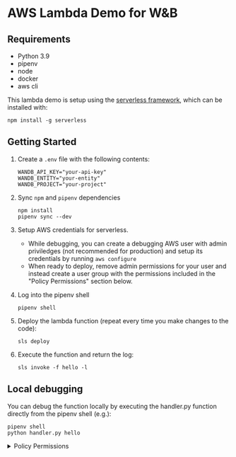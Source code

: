 # AWS Lambda Demo for W&B

## Requirements

- Python 3.9
- pipenv
- node
- docker
- aws cli

This lambda demo is setup using the [serverless framework](https://www.serverless.com/), which can be installed with:

```
npm install -g serverless
```

## Getting Started

1. Create a `.env` file with the following contents:
    ```
    WANDB_API_KEY="your-api-key"
    WANDB_ENTITY="your-entity"
    WANDB_PROJECT="your-project"
    ```

2. Sync `npm` and `pipenv` dependencies
    ```shell
    npm install
    pipenv sync --dev
    ```

3. Setup AWS credentials for serverless.
    - While debugging, you can create a debugging AWS user with admin priviledges (not recommended for production) and setup its credentials by running `aws configure`
    - When ready to deploy, remove admin permissions for your user and instead create a user group with the permissions included in the "Policy Permissions" section below.

4. Log into the pipenv shell
    ```shell
    pipenv shell
    ```

5. Deploy the lambda function (repeat every time you make changes to the code):
    ```shell
    sls deploy
    ```

6. Execute the function and return the log:
    ```shell
    sls invoke -f hello -l
    ```

## Local debugging

You can debug the function locally by executing the handler.py function directly from the pipenv shell (e.g.):
```shell
pipenv shell
python handler.py hello
```

<details>
<summary>Policy Permissions</summary>

These permissions apply to a single serverless lambda stack. Replace `{service_name}`, `{stage}`, `{region}` and `{account_id}` accordingly.

```json
{
  "Version": "2012-10-17",
  "Statement": [
    {
      "Effect": "Allow",
      "Action": [
        "cloudformation:List*",
        "cloudformation:Get*",
        "cloudformation:ValidateTemplate"
      ],
      "Resource": [
        "*"
      ]
    },
    {
      "Effect": "Allow",
      "Action": [
        "cloudformation:CreateStack",
        "cloudformation:CreateUploadBucket",
        "cloudformation:CreateChangeSet",
        "cloudformation:ExecuteChangeSet",
        "cloudformation:DeleteChangeSet",
        "cloudformation:DeleteStack",
        "cloudformation:Describe*",
        "cloudformation:UpdateStack"
      ],
      "Resource": [
        "arn:aws:cloudformation:{region}:{account_id}:stack/{service_name}-{stage}/*"
      ]
    },
    {
      "Effect": "Allow",
      "Action": [
        "s3:GetBucketLocation",
        "s3:CreateBucket",
        "s3:DeleteBucket",
        "s3:ListBucket",
        "s3:GetBucketPolicy",
        "s3:PutBucketPolicy",
        "s3:ListBucketVersions",
        "s3:PutAccelerateConfiguration",
        "s3:GetEncryptionConfiguration",
        "s3:PutEncryptionConfiguration",
        "s3:DeleteBucketPolicy"
      ],
      "Resource": [
        "arn:aws:s3:::{service_name}*serverlessdeploy*"
      ]
    },
    {
      "Effect": "Allow",
      "Action": [
        "s3:PutObject",
        "s3:GetObject",
        "s3:DeleteObject"
      ],
      "Resource": [
        "arn:aws:s3:::{service_name}*serverlessdeploy*"
      ]
    },
    {
      "Effect": "Allow",
      "Action": [
        "lambda:Get*",
        "lambda:List*",
        "lambda:CreateFunction"
      ],
      "Resource": [
        "*"
      ]
    },
    {
      "Effect": "Allow",
      "Action": [
        "lambda:AddPermission",
        "lambda:CreateAlias",
        "lambda:TagResource",
        "lambda:DeleteFunction",
        "lambda:InvokeFunction",
        "lambda:PublishVersion",
        "lambda:RemovePermission",
        "lambda:Update*"
      ],
      "Resource": [
        "arn:aws:lambda:{region}:{account_id}:function:{service_name}-{stage}-*"
      ]
    },
    {
      "Effect": "Allow",
      "Action": [
        "cloudwatch:GetMetricStatistics"
      ],
      "Resource": [
        "*"
      ]
    },
    {
      "Action": [
        "logs:CreateLogGroup",
        "logs:CreateLogStream",
        "logs:DeleteLogGroup",
        "logs:TagResource"
      ],
      "Resource": [
        "arn:aws:logs:{region}:{account_id}:*"
      ],
      "Effect": "Allow"
    },
    {
      "Action": [
        "logs:PutLogEvents"
      ],
      "Resource": [
        "arn:aws:logs:{region}:{account_id}:*"
      ],
      "Effect": "Allow"
    },
    {
      "Effect": "Allow",
      "Action": [
        "logs:DescribeLogStreams",
        "logs:DescribeLogGroups",
        "logs:FilterLogEvents"
      ],
      "Resource": [
        "*"
      ]
    },
    {
      "Effect": "Allow",
      "Action": [
        "events:Put*",
        "events:Remove*",
        "events:Delete*"
      ],
      "Resource": [
        "arn:aws:events:{region}:{account_id}:rule/{service_name}-{stage}-{region}"
      ]
    },
    {
      "Effect": "Allow",
      "Action": [
        "events:DescribeRule"
      ],
      "Resource": [
        "arn:aws:events:{region}:{account_id}:rule/{service_name}-{stage}-*"
      ]
    },
    {
      "Effect": "Allow",
      "Action": [
        "iam:PassRole"
      ],
      "Resource": [
        "arn:aws:iam::{account_id}:role/*"
      ]
    },
    {
      "Effect": "Allow",
      "Action": [
        "iam:GetRole",
        "iam:CreateRole",
        "iam:PutRolePolicy",
        "iam:DeleteRolePolicy",
        "iam:DeleteRole"
      ],
      "Resource": [
        "arn:aws:iam::{account_id}:role/{service_name}-{stage}-{region}-lambdaRole"
      ]
    }
  ]
}
```